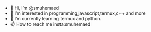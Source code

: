 - 👋 Hi, I’m @smuhemaed
- 👀 I’m interested in programming,javascript,termux,c++ and more
- 🌱 I’m currently learning termux and python.
- 📫 How to reach me insta:smuhemaed

<!---
smuhemaed/smuhemaed is a ✨ special ✨ repository because its `README.md` (this file) appears on your GitHub profile.
You can click the Preview link to take a look at your changes.
--->

